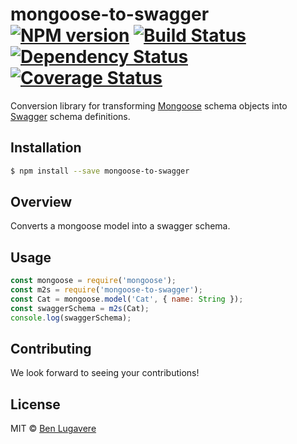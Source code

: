 # mongoose-to-swagger [![NPM version][npm-image]][npm-url] [![Build Status](https://travis-ci.org/giddyinc/mongoose-to-swagger.svg?branch=master)](https://travis-ci.org/giddyinc/mongoose-to-swagger) [![Dependency Status][daviddm-image]][daviddm-url] [![Coverage Status](https://coveralls.io/repos/github/giddyinc/mongoose-to-swagger/badge.svg?branch=master)](https://coveralls.io/github/giddyinc/mongoose-to-swagger?branch=master)

Conversion library for transforming [Mongoose](http://mongoosejs.com/) schema objects into [Swagger](http://swagger.io) schema definitions.

## Installation

```sh
$ npm install --save mongoose-to-swagger
```

## Overview

Converts a mongoose model into a swagger schema.

## Usage

```js
const mongoose = require('mongoose');
const m2s = require('mongoose-to-swagger');
const Cat = mongoose.model('Cat', { name: String });
const swaggerSchema = m2s(Cat);
console.log(swaggerSchema);
```

## Contributing
We look forward to seeing your contributions!


## License

MIT © [Ben Lugavere](http://benlugavere.com/)

[npm-image]: https://badge.fury.io/js/mongoose-to-swagger.svg
[npm-url]: https://npmjs.org/package/mongoose-to-swagger
[travis-image]: https://travis-ci.org/giddyinc/mongoose-to-swagger.svg?branch=master
[travis-url]: https://travis-ci.org/giddyinc/mongoose-to-swagger
[daviddm-image]: https://david-dm.org/giddyinc/mongoose-to-swagger.svg?theme=shields.io
[daviddm-url]: https://david-dm.org/giddyinc/mongoose-to-swagger
[coveralls-image]: https://coveralls.io/repos/giddyinc/mongoose-to-swagger/badge.svg
[coveralls-url]: https://coveralls.io/r/giddyinc/mongoose-to-swagger
